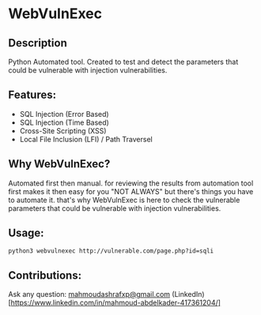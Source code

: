 # WebVulnExec


## Description
Python Automated tool. Created to test and detect the parameters that could be vulnerable with injection vulnerabilities.

## Features:
- SQL Injection (Error Based)
- SQL Injection (Time Based)
- Cross-Site Scripting (XSS)
- Local File Inclusion (LFI) / Path Traversel

## Why WebVulnExec?
Automated first then manual. for reviewing the results from automation tool first makes it then easy for you "NOT ALWAYS" but there's things 
you have to automate it. that's why WebVulnExec is here to check the vulnerable parameters that could be vulnerable with injection vulnerabilities.

## Usage:
`python3 webvulnexec http://vulnerable.com/page.php?id=sqli`

## Contributions:
Ask any question: mahmoudashrafxp@gmail.com
(LinkedIn)[https://www.linkedin.com/in/mahmoud-abdelkader-417361204/]
